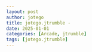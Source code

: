 ```yaml
---
layout: post
author: jotego
title: jotego.jtrumble - 
date: 2025-01-01
categories: [Arcade, jtrumble]
tags: [jotego.jtrumble]
---
```


